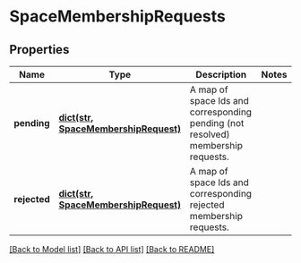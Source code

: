 # SpaceMembershipRequests

## Properties
Name | Type | Description | Notes
------------ | ------------- | ------------- | -------------
**pending** | [**dict(str, SpaceMembershipRequest)**](SpaceMembershipRequest.md) | A map of space Ids and corresponding pending (not resolved) membership requests.  | 
**rejected** | [**dict(str, SpaceMembershipRequest)**](SpaceMembershipRequest.md) | A map of space Ids and corresponding rejected membership requests.  | 

[[Back to Model list]](../README.md#documentation-for-models) [[Back to API list]](../README.md#documentation-for-api-endpoints) [[Back to README]](../README.md)

